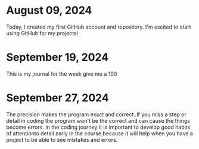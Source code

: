 # August 09, 2024

Today, I created my first GitHub account and repository. I'm excited to start using GitHub for my projects!

# September 19, 2024
This is my journal for the week give me a 100

# September 27, 2024

The precision makes the program exact and correct..If you miss a step or detail in coding the program won't be the correct and can cause the things become errors. In the coding journey it is important to develop good habits of attentionto detail early in the course because it will help when you have a project to be able to see mistakes and errors.





















